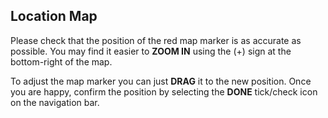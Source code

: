 ## Location Map

Please check that the position of the red map marker is as accurate as possible. You may find it easier to **ZOOM 
IN** using the (+) sign at the bottom-right of the map.  

To adjust the map marker you can just **DRAG** it to the new 
position. Once you are happy, confirm the position by selecting the **DONE** tick/check icon on the navigation bar.

 

  
  


